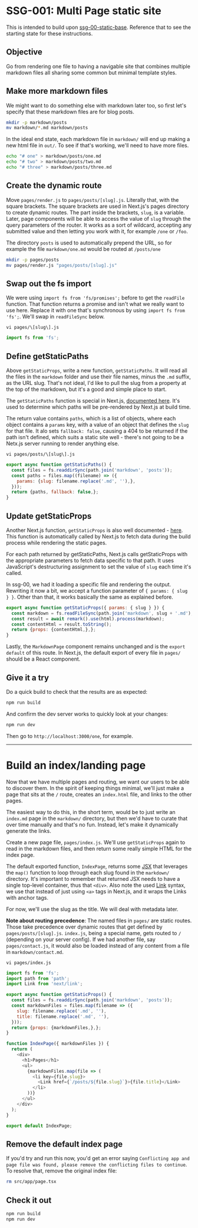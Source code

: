 # SSG-001: Multi Page static site

This is intended to build upon [ssg-00-static-base](../ssg-00-static-base). Reference
that to see the starting state for these instructions.


## Objective
Go from rendering one file to having a navigable site that combines multiple markdown
files all sharing some common but minimal template styles.

## Make more markdown files

We might want to do something else with markdown later too, so first let's specify
that these markdown files are for blog posts.

```bash
mkdir -p markdown/posts
mv markdown/*.md markdown/posts
```

In the ideal end state, each markdown file in `markdown/` will end up making a new html
file in `out/`. To see if that's working, we'll need to have more files.

```bash
echo "# one" > markdown/posts/one.md
echo "# two" > markdown/posts/two.md
echo "# three" > markdown/posts/three.md
```

## Create the dynamic route

Move `pages/render.js` to `pages/posts/[slug].js`. Literally that, with the square brackets.
The square brackets are used in Next.js's pages directory to create dynamic routes. The
part inside the brackets, `slug`, is a variable. Later, page components will be able
to access the value of `slug` through the query parameters of the router. It works as a
sort of wildcard, accepting any submitted value and then letting you work with it,
for example `/one` or `/foo`.

The directory `posts` is used to automatically prepend the URL, so for example the file
`markdown/one.md` would be routed at `/posts/one`



```bash
mkdir -p pages/posts
mv pages/render.js "pages/posts/[slug].js"
```


## Swap out the fs import

We were using `import fs from 'fs/promises';` before to get the `readFile` function.
That function returns a promise and isn't what we really want to use here. Replace it
with one that's synchronous by using `import fs from 'fs';`. We'll swap in `readFileSync`
below.

`vi pages/\[slug\].js`
```js
import fs from 'fs';
```

## Define getStaticPaths

Above `getStaticProps`, write a new function, `getStaticPaths`. It will read all the
files in the `markdown` folder and use their file names, minus the `.md` suffix, as the
URL slug. That's not ideal, I'd like to pull the slug from a property at the top of the
markdown, but it's a good and simple place to start.

The `getStaticPaths` function is special in Next.js,
[documented here](https://nextjs.org/docs/pages/building-your-application/data-fetching/get-static-paths).
It's used to determine which paths will be pre-rendered by Next.js at build time.

The return value contains `paths`, which is a list of objects, where each object
contains a `params` key, with a value of an object that defines the `slug` for that
file. It alo sets `fallback: false`, causing a 404 to be returned if the path isn't
defined, which suits a static site well - there's not going to be a Netx.js server
running to render anything else.

`vi pages/posts/\[slug\].js`
```js
export async function getStaticPaths() {
  const files = fs.readdirSync(path.join('markdown', 'posts'));
  const paths = files.map((filename) => ({
    params: {slug: filename.replace('.md', ''),},
  }));
  return {paths, fallback: false,};
}
```

## Update getStaticProps

Another Next.js function, `getStaticProps` is also well documented -
[here](https://nextjs.org/docs/pages/building-your-application/data-fetching/get-static-props).
This function is automatically called by Next.js to fetch data during the build process
while rendering the static pages.

For each path returned by getStaticPaths, Next.js calls getStaticProps with the
appropriate parameters to fetch data specific to that path. It uses JavaScript's
destructuring assignment to set the value of `slug` each time it's called.

In ssg-00, we had it loading a specific file and rendering the output. Rewriting it
now a bit, we accept a function parameter of `{ params: { slug } }`. Other than that,
it works basically the same as explained before.


```js
export async function getStaticProps({ params: { slug } }) {
  const markdown = fs.readFileSync(path.join('markdown', slug + '.md'), 'utf8');
  const result = await remark().use(html).process(markdown);
  const contentHtml = result.toString();
  return {props: {contentHtml,},};
}
```

Lastly, the `MarkdownPage` component remains unchanged and is the `export default` of
this route. In Next.js, the default export of every file in `pages/` should be a React
component.


## Give it a try

Do a quick build to check that the results are as expected:

```bash
npm run build
```

And confirm the dev server works to quickly look at your changes:

```bash
npm run dev
```

Then go to `http://localhost:3000/one`, for example.


---

# Build an index/landing page

Now that we have multiple pages and routing, we want our users to be able to discover
them. In the spirit of keeping things minimal, we'll just make a page that sits at the
`/` route, creates an `index.html` file, and links to the other pages.

The easiest way to do this, in the short term, would be to just write an `index.md` page
in the `markdown/` directory, but then we'd have to curate that over time manually and
that's no fun. Instead, let's make it dynamically generate the links.

Create a new page file, `pages/index.js`. We'll use `getStaticProps` again to read in
the markdown files, and then return some really simple HTML for the index page.

The default exported function, `IndexPage`, returns some [JSX](https://react.dev/learn/writing-markup-with-jsx)
that leverages the `map()` function to loop through each slug found in the `markdown/`
directory. It's important to remember that returned JSX needs to have a single
top-level container, thus that `<div>`. Also note the used
[Link](https://nextjs.org/docs/pages/api-reference/components/link) syntax, we use that
instead of just using `<a>` tags in Next.js, and it wraps the Links with anchor tags.

For now, we'll use the slug as the title. We will deal with metadata later.

__Note about routing precedence__: The named files in `pages/` are static routes.
Those take precedence over dynamic routes that get defined by `pages/posts/[slug].js`.
`index.js`, being a special name, gets routed to `/` (depending on your server config).
If we had another file, say `pages/contact.js`, it would also be loaded instead of any
content from a file in `markdown/contact.md`.

`vi pages/index.js`
```js
import fs from 'fs';
import path from 'path';
import Link from 'next/link';

export async function getStaticProps() {
  const files = fs.readdirSync(path.join('markdown', 'posts'));
  const markdownFiles = files.map(filename => ({
    slug: filename.replace('.md', ''),
    title: filename.replace('.md', ''),
  }));
  return {props: {markdownFiles,},};
}

function IndexPage({ markdownFiles }) {
  return (
    <div>
      <h1>Pages</h1>
      <ul>
        {markdownFiles.map(file => (
          <li key={file.slug}>
            <Link href={`/posts/${file.slug}`}>{file.title}</Link>
          </li>
        ))}
      </ul>
    </div>
  );
}

export default IndexPage;
```

## Remove the default index page
If you'd try and run this now, you'd get an error saying `Conflicting app and page file
was found, please remove the conflicting files to continue`. To resolve that, remove
the original index file:

```bash
rm src/app/page.tsx
```

## Check it out

```bash
npm run build
npm run dev
```
